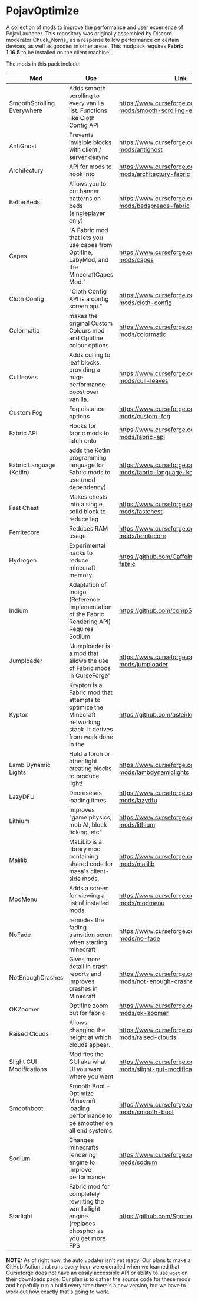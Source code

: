 # PojavOptimize

A collection of mods to improve the performance and user experience of PojavLauncher. This repository was originally assembled by Discord moderator Chuck_Norris_ as a response to low performance on certain devices, as well as goodies in other areas. This modpack requires **Fabric 1.16.5** to be installed on the client machine!

The mods in this pack include:

| Mod  | Use | Link |
| ------------- | ------------- | ------------- |
| SmoothScrolling Everywhere | Adds smooth scrolling to every vanilla list. Functions like Cloth Config API | https://www.curseforge.com/minecraft/mc-mods/smooth-scrolling-everywhere-fabric |
| AntiGhost | Prevents invisible blocks with client / server desync | https://www.curseforge.com/minecraft/mc-mods/antighost |
| Architectury | API for mods to hook into | https://www.curseforge.com/minecraft/mc-mods/architectury-fabric |
| BetterBeds | Allows you to put banner patterns on beds (singleplayer only) | https://www.curseforge.com/minecraft/mc-mods/bedspreads-fabric |
| Capes | "A Fabric mod that lets you use capes from Optifine, LabyMod, and the MinecraftCapes Mod." | https://www.curseforge.com/minecraft/mc-mods/capes |
| Cloth Config | "Cloth Config API is a config screen api." | https://www.curseforge.com/minecraft/mc-mods/cloth-config |
| Colormatic | makes the original Custom Colours mod and Optifine colour options| https://www.curseforge.com/minecraft/mc-mods/colormatic |
| Cullleaves | Adds culling to leaf blocks, providing a huge performance boost over vanilla. | https://www.curseforge.com/minecraft/mc-mods/cull-leaves |
| Custom Fog | Fog distance options | https://www.curseforge.com/minecraft/mc-mods/custom-fog |
| Fabric API | Hooks for fabric mods to latch onto | https://www.curseforge.com/minecraft/mc-mods/fabric-api |
| Fabric Language (Kotlin)| adds the Kotlin programming language for Fabric mods to use.(mod dependency) | https://www.curseforge.com/minecraft/mc-mods/fabric-language-kotlin |
| Fast Chest | Makes chests into a single, solid block to reduce lag | https://www.curseforge.com/minecraft/mc-mods/fastchest |
| Ferritecore | Reduces RAM usage | https://www.curseforge.com/minecraft/mc-mods/ferritecore |
| Hydrogen | Experimental hacks to reduce minecraft memory | https://github.com/CaffeineMC/hydrogen-fabric |
| Indium | Adaptation of Indigo (Reference implementation of the Fabric Rendering API) Requires Sodium | https://github.com/comp500/Indium |
| Jumploader | "Jumploader is a mod that allows the use of Fabric mods in CurseForge" | https://www.curseforge.com/minecraft/mc-mods/jumploader |
| Kypton | Krypton is a Fabric mod that attempts to optimize the Minecraft networking stack. It derives from work done in the | https://github.com/astei/krypton |
| Lamb Dynamic Lights | Hold a torch or other light creating blocks to produce light! | https://www.curseforge.com/minecraft/mc-mods/lambdynamiclights |
| LazyDFU | Decreseses loading itmes | https://www.curseforge.com/minecraft/mc-mods/lazydfu |
| Lithium | Improves "game physics, mob AI, block ticking, etc" | https://www.curseforge.com/minecraft/mc-mods/lithium |
| Malilib | MaLiLib is a library mod containing shared code for masa's client-side mods. | https://www.curseforge.com/minecraft/mc-mods/malilib |
| ModMenu | Adds a screen for viewing a list of installed mods. | https://www.curseforge.com/minecraft/mc-mods/modmenu |
| NoFade | remodes the fading transition scren when starting minecraft | https://www.curseforge.com/minecraft/mc-mods/no-fade |
| NotEnoughCrashes | Gives more detail in crash reports and improves crashes in Minecraft | https://www.curseforge.com/minecraft/mc-mods/not-enough-crashes |
| OKZoomer | Optifine zoom but for fabric | https://www.curseforge.com/minecraft/mc-mods/ok-zoomer |
| Raised Clouds | Allows changing the height at which clouds appear. | https://www.curseforge.com/minecraft/mc-mods/raised-clouds |
| Slight GUI Modifications | Modifies the GUI aka what UI you want where you want | https://www.curseforge.com/minecraft/mc-mods/slight-gui-modifications |
| Smoothboot | Smooth Boot - Optimize Minecraft loading performance to be smoother on all end systems | https://www.curseforge.com/minecraft/mc-mods/smooth-boot |
| Sodium | Changes minecrafts rendering engine to improve performance | https://www.curseforge.com/minecraft/mc-mods/sodium |
| Starlight | Fabric mod for completely rewriting the vanilla light engine. (replaces phosphor as you get more FPS | https://github.com/Spottedleaf/Starlight |

**NOTE:** As of right now, the auto updater isn't yet ready. Our plans to make a GitHub Action that runs every hour were derailed when we learned that Curseforge does not have an easily accessible API or ability to use `wget` on their downloads page. Our plan is to gather the source code for these mods and hopefully run a build every time there's a new version, but we have to work out how exactly that's going to work.
